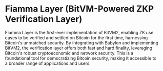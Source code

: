 # Fiamma Layer (BitVM-Powered ZKP Verification Layer)

Fiamma Layer is the first-ever implementation of BitVM2, enabling ZK use cases to be verified and settled on Bitcoin for the first time, harnessing Bitcoin's unmatched security. By integrating with Babylon and implementing BitVM2, the verification layer offers both fast and hard finality, leveraging Bitcoin's robust cryptoeconomic and network security. This is a foundational tool for democratizing Bitcoin security, making it accessible to a broader range of applications and users.

